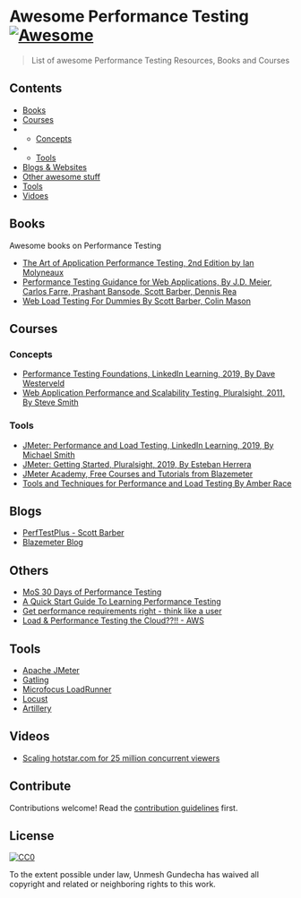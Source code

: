 # Awesome Performance Testing [![Awesome](https://awesome.re/badge.svg)](https://awesome.re)

> List of awesome Performance Testing Resources, Books and Courses


## Contents

- [Books](#books)
- [Courses](#courses)
- - [Concepts](#concepts)
- - [Tools](#tools)
- [Blogs & Websites](#blogs)
- [Other awesome stuff](#others)
- [Tools](#tools)
- [Vidoes](#vidoes)

## Books

Awesome books on Performance Testing

- [The Art of Application Performance Testing, 2nd Edition by Ian Molyneaux](http://shop.oreilly.com/product/0636920033233.do)
- [Performance Testing Guidance for Web Applications, By J.D. Meier, Carlos Farre, Prashant Bansode, Scott Barber, Dennis Rea](https://pdfs.semanticscholar.org/a2ff/c8cca5b3aa3302dcb3a05517e8c763314a1f.pdf)
- [Web Load Testing For Dummies By Scott Barber, Colin Mason](https://www.itweekly.nl/iec/compuware/WebLoadTestingForDummies.pdf)


## Courses

### Concepts

- [Performance Testing Foundations, LinkedIn Learning, 2019, By Dave Westerveld](https://www.linkedin.com/learning/performance-testing-foundations)
- [Web Application Performance and Scalability Testing, Pluralsight, 2011, By Steve Smith](https://www.pluralsight.com/courses/web-perf)


### Tools

- [JMeter: Performance and Load Testing, LinkedIn Learning, 2019, By Michael Smith](https://www.linkedin.com/learning/jmeter-performance-and-load-testing)
- [JMeter: Getting Started, Pluralsight, 2019, By Esteban Herrera](https://www.pluralsight.com/courses/jmeter-getting-started)
- [JMeter Academy, Free Courses and Tutorials from Blazemeter](https://www.blazemeter.com/jmeter-tutorial/)
- [Tools and Techniques for Performance and Load Testing By Amber Race](https://testautomationu.applitools.com/performance-and-load-testing/)

## Blogs

- [PerfTestPlus - Scott Barber](http://www.perftestplus.com/)
- [Blazemeter Blog](https://www.blazemeter.com/blog/)

## Others

- [MoS 30 Days of Performance Testing](https://www.ministryoftesting.com/dojo/series/30-days-of-testing/lessons/30-days-of-performance-testing)
- [A Quick Start Guide To Learning Performance Testing](https://www.ministryoftesting.com/dojo/lessons/a-quick-start-guide-to-learning-performance-testing)
- [Get performance requirements right - think like a user](http://www.perftestplus.com/resources/requirements_with_compuware.pdf)
- [Load & Performance Testing the Cloud??!! - AWS](http://aws-de-media.s3.amazonaws.com/images/AWS_Summit_Berlin_2016/sessions/green_means_go_1350_load_and_performance_testing_the_cloud.pdf)

## Tools

- [Apache JMeter](https://jmeter.apache.org)
- [Gatling](https://gatling.io/)
- [Microfocus LoadRunner](https://www.microfocus.com/en-us/products/loadrunner-professional/overview)
- [Locust](https://locust.io/)
- [Artillery](https://artillery.io/)

## Videos

- [Scaling hotstar.com for 25 million concurrent viewers](https://www.youtube.com/watch?v=QjvyiyH4rr0)

## Contribute

Contributions welcome! Read the [contribution guidelines](contributing.md) first.


## License

[![CC0](https://mirrors.creativecommons.org/presskit/buttons/88x31/svg/cc-zero.svg)](https://creativecommons.org/publicdomain/zero/1.0)

To the extent possible under law, Unmesh Gundecha has waived all copyright and
related or neighboring rights to this work.
